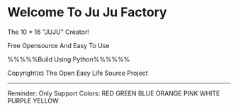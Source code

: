 # Welcome To Ju Ju Factory
The 10 * 16 "JUJU" Creator!



Free Opensource And Easy To Use







%%%%%Build Using Python%%%%%%






Copyright(c) The Open Easy Life Source Project





_______________________________________________
Reminder:
Only Support Colors:
RED GREEN BLUE ORANGE PINK WHITE PURPLE YELLOW

